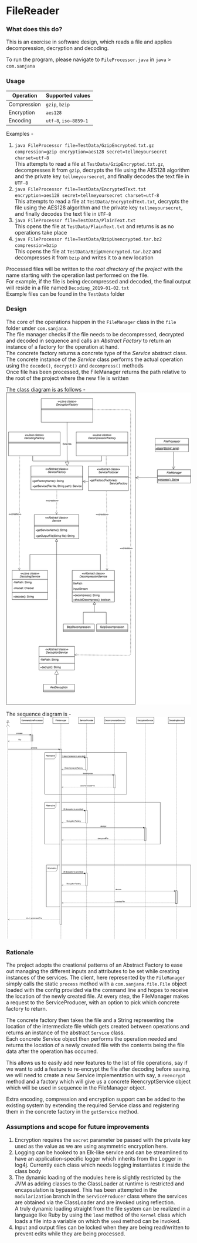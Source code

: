 # FileReader

### What does this do?
This is an exercise in software design, which reads a file and applies decompression, decryption and decoding.  

To run the program, please navigate to `FileProcessor.java` in `java` > `com.sanjana`

### Usage
| Operation     | Supported values      |       
| ------------- |---------------------- |
| Compression   | `gzip`, `bzip`        |
| Encryption    | `aes128`              |
| Encoding      | `utf-8`, `iso-8859-1` |

Examples - 
1. `java FileProcessor file=TestData/GzipEncrypted.txt.gz compression=gzip encryption=aes128 secret=tellmeyoursecret charset=utf-8`  
This attempts to read a file at `TestData/GzipEncrypted.txt.gz`, decompresses it from `gzip`, decrypts the file using the AES128 algorithm and the private key `tellmeyoursecret`, and finally decodes the text file in `UTF-8`
2. `java FileProcessor file=TestData/EncryptedText.txt encryption=aes128 secret=tellmeyoursecret charset=utf-8`  
This attempts to read a file at `TestData/EncryptedText.txt`, decrypts the file using the AES128 algorithm and the private key `tellmeyoursecret`, and finally decodes the text file in `UTF-8`
3. `java FileProcessor file=TestData/PlainText.txt`  
This opens the file at `TestData/PlainText.txt` and returns is as no operations take place
4. `java FileProcessor file=TestData/BzipUnencrypted.tar.bz2 compression=bzip`  
This opens the file at `TestData/BzipUnencrypted.tar.bz2` and decompresses it from `bzip` and writes it to a new location  
  
Processed files will be written to the *root directory of the project* with the name starting with the operation last performed on the file.  
For example, if the file is being decompressed and decoded, the final output will reside in a file named `Decoding_2019-01-02.txt`  
Example files can be found in the `TestData` folder

### Design
The core of the operations happen in the `FileManager` class in the `file` folder under `com.sanjana`.  
The file manager checks if the file needs to be decompressed, decrypted and decoded in sequence and calls an *_Abstract Factory_* to return an instance of a factory for the operation at hand.  
The concrete factory returns a concrete type of the *_Service_* abstract class. The concrete instance of the _Service_ class performs the actual operation using the `decode()`, `decrypt()` and `decompress()` methods  
Once file has been processed, the FileManager returns the path relative to the root of the project where the new file is written

The class diagram is as follows -   
![ClassDiagram](./images/FileReaderClassDiagram.png)  
  
  
The sequence diagram is -
![SequenceDiagram](./images/FileReaderSequenceDiagram.png)  

### Rationale
The project adopts the creational patterns of an Abstract Factory to ease out managing the different inputs and attributes to be set while creating instances of the services.
The client, here represented by the `FileManager` simply calls the static `process` method with a `com.sanjana.file.File` object loaded with the config provided via the command line and hopes to receive the location of the newly created file.
At every step, the FileManager makes a request to the ServiceProducer, with an option to pick which concrete factory to return.  

The concrete factory then takes the file and a String representing the location of the intermediate file which gets created between operations and returns an instance of the abstract `Service` class.  
Each concrete Service object then performs the operation needed and returns the location of a newly created file with the contents being the file data after the operation has occurred. 

This allows us to easily add new features to the list of file operations, say if we want to add a feature to re-encrypt the file after decoding before saving, we will need to create a new Service implementation with say, a `reencrypt` method and a factory
which will give us a concrete ReencryptService object which will be used in sequence in the FileManager object.  

Extra encoding, compression and encryption support can be added to the existing system by extending the required Service class and registering them in the concrete factory in the `getService` method.

### Assumptions and scope for future improvements
1. Encryption requires the `secret` parameter be passed with the private key used as the value as we are using asymmetric encryption here.
2. Logging can be hooked to an Elk-like service and can be streamlined to have an application-specific logger which inherits from the Logger in log4j. Currently each class which needs logging instantiates it inside the class body
3. The dynamic loading of the modules here is slightly restricted by the JVM as adding classes to the ClassLoader at runtime is restricted and encapsulation is bypassed. This has been attempted in the `modularization` branch in the `ServiceProducer` class where the services are obtained via the ClassLoader and are invoked using reflection.  
A truly dynamic loading straight from the file system can be realized in a language like Ruby by using the `load` method of the `Kernel` class which loads a file into a variable on which the `send` method can be invoked.
4. Input and output files can be locked when they are being read/written to prevent edits while they are being processed.